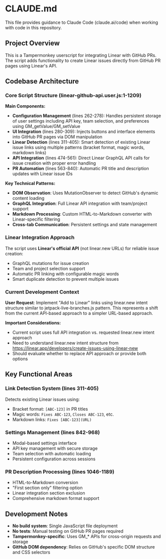 # CLAUDE.md

This file provides guidance to Claude Code (claude.ai/code) when working with code in this repository.

## Project Overview

This is a Tampermonkey userscript for integrating Linear with GitHub PRs. The script adds functionality to create Linear issues directly from GitHub PR pages using Linear's API.

## Codebase Architecture

### Core Script Structure (linear-github-api.user.js:1-1209)

**Main Components:**
- **Configuration Management** (lines 262-278): Handles persistent storage of user settings including API key, team selection, and preferences using GM_getValue/GM_setValue
- **UI Integration** (lines 280-309): Injects buttons and interface elements into GitHub PR pages via DOM manipulation  
- **Linear Detection** (lines 311-405): Smart detection of existing Linear issue links using multiple patterns (bracket format, magic words, markdown links)
- **API Integration** (lines 474-561): Direct Linear GraphQL API calls for issue creation with proper error handling
- **PR Automation** (lines 563-840): Automatic PR title and description updates with Linear issue IDs

**Key Technical Patterns:**
- **DOM Observation**: Uses MutationObserver to detect GitHub's dynamic content loading
- **GraphQL Integration**: Full Linear API integration with team/project support
- **Markdown Processing**: Custom HTML-to-Markdown converter with Linear-specific filtering
- **Cross-tab Communication**: Persistent settings and state management

### Linear Integration Approach

The script uses **Linear's official API** (not linear.new URLs) for reliable issue creation:
- GraphQL mutations for issue creation
- Team and project selection support
- Automatic PR linking with configurable magic words
- Smart duplicate detection to prevent multiple issues

### Current Development Context

**User Request**: Implement "Add to Linear" links using linear.new intent structure similar to jetpack-live-branches.js pattern. This represents a shift from the current API-based approach to a simpler URL-based approach.

**Important Considerations:**
- Current script uses full API integration vs. requested linear.new intent approach
- Need to understand linear.new intent structure from https://linear.app/developers/create-issues-using-linear-new
- Should evaluate whether to replace API approach or provide both options

## Key Functional Areas

### Link Detection System (lines 311-405)
Detects existing Linear issues using:
- Bracket format: `[ABC-123]` in PR titles
- Magic words: `Fixes ABC-123`, `Closes ABC-123`, etc.
- Markdown links: `Fixes [ABC-123](URL)`

### Settings Management (lines 842-968)
- Modal-based settings interface
- API key management with secure storage
- Team selection with automatic loading
- Persistent configuration across sessions

### PR Description Processing (lines 1046-1189)
- HTML-to-Markdown conversion
- "First section only" filtering option
- Linear integration section exclusion
- Comprehensive markdown format support

## Development Notes

- **No build system**: Single JavaScript file deployment
- **No tests**: Manual testing on GitHub PR pages required
- **Tampermonkey-specific**: Uses GM_* APIs for cross-origin requests and storage
- **GitHub DOM dependency**: Relies on GitHub's specific DOM structure and CSS selectors